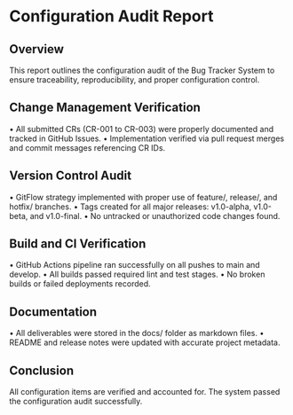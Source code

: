 # Configuration Audit Report

## Overview
This report outlines the configuration audit of the Bug Tracker System to ensure traceability, reproducibility, and proper configuration control.

## Change Management Verification
•	All submitted CRs (CR-001 to CR-003) were properly documented and tracked in GitHub Issues.
•	Implementation verified via pull request merges and commit messages referencing CR IDs.

## Version Control Audit
•	GitFlow strategy implemented with proper use of feature/, release/, and hotfix/ branches.
•	Tags created for all major releases: v1.0-alpha, v1.0-beta, and v1.0-final.
•	No untracked or unauthorized code changes found.

## Build and CI Verification
•	GitHub Actions pipeline ran successfully on all pushes to main and develop.
•	All builds passed required lint and test stages.
•	No broken builds or failed deployments recorded.

## Documentation
•	All deliverables were stored in the docs/ folder as markdown files.
•	README and release notes were updated with accurate project metadata.

## Conclusion
All configuration items are verified and accounted for. The system passed the configuration audit successfully.


